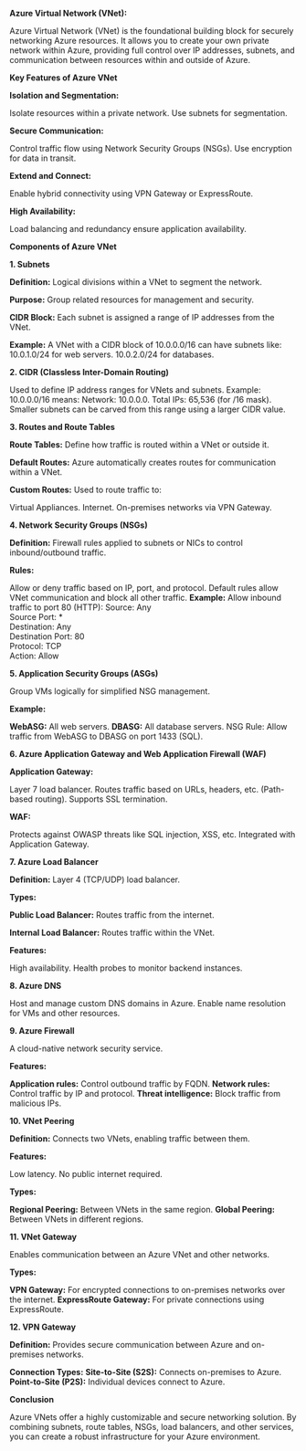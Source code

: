 **Azure Virtual Network (VNet):**

Azure Virtual Network (VNet) is the foundational building block for securely networking Azure resources. It allows you to create your own private network within Azure, providing full control over IP addresses, subnets, and communication between resources within and outside of Azure.

**Key Features of Azure VNet**

**Isolation and Segmentation:**

Isolate resources within a private network.
Use subnets for segmentation.

**Secure Communication:**

Control traffic flow using Network Security Groups (NSGs).
Use encryption for data in transit.

**Extend and Connect:**

Enable hybrid connectivity using VPN Gateway or ExpressRoute.

**High Availability:**

Load balancing and redundancy ensure application availability.

**Components of Azure VNet**

**1. Subnets**

**Definition:** Logical divisions within a VNet to segment the network.

**Purpose:** Group related resources for management and security.

**CIDR Block:** Each subnet is assigned a range of IP addresses from the VNet.

**Example:** A VNet with a CIDR block of 10.0.0.0/16 can have subnets like:
10.0.1.0/24 for web servers.
10.0.2.0/24 for databases.

**2. CIDR (Classless Inter-Domain Routing)**

Used to define IP address ranges for VNets and subnets.
Example: 10.0.0.0/16 means:
Network: 10.0.0.0.
Total IPs: 65,536 (for /16 mask).
Smaller subnets can be carved from this range using a larger CIDR value.

**3. Routes and Route Tables**

**Route Tables:** Define how traffic is routed within a VNet or outside it.

**Default Routes:** Azure automatically creates routes for communication within a VNet.

**Custom Routes:** Used to route traffic to:

Virtual Appliances.
Internet.
On-premises networks via VPN Gateway.

**4. Network Security Groups (NSGs)**

**Definition:** Firewall rules applied to subnets or NICs to control inbound/outbound traffic.

**Rules:**

Allow or deny traffic based on IP, port, and protocol.
Default rules allow VNet communication and block all other traffic.
**Example:** Allow inbound traffic to port 80 (HTTP):
  Source: Any  
  Source Port: *  
  Destination: Any  
  Destination Port: 80  
  Protocol: TCP  
  Action: Allow  
  
**5. Application Security Groups (ASGs)**

Group VMs logically for simplified NSG management.

**Example:**

**WebASG:** All web servers.
**DBASG:** All database servers.
NSG Rule: Allow traffic from WebASG to DBASG on port 1433 (SQL).

**6. Azure Application Gateway and Web Application Firewall (WAF)**

**Application Gateway:**

Layer 7 load balancer.
Routes traffic based on URLs, headers, etc. (Path-based routing).
Supports SSL termination.

**WAF:**

Protects against OWASP threats like SQL injection, XSS, etc.
Integrated with Application Gateway.

**7. Azure Load Balancer**

**Definition:** Layer 4 (TCP/UDP) load balancer.

**Types:**

**Public Load Balancer:** Routes traffic from the internet.

**Internal Load Balancer:** Routes traffic within the VNet.

**Features:**

High availability.
Health probes to monitor backend instances.

**8. Azure DNS**

Host and manage custom DNS domains in Azure.
Enable name resolution for VMs and other resources.

**9. Azure Firewall**

A cloud-native network security service.

**Features:**

**Application rules:** Control outbound traffic by FQDN.
**Network rules:** Control traffic by IP and protocol.
**Threat intelligence:** Block traffic from malicious IPs.

**10. VNet Peering**

**Definition:** Connects two VNets, enabling traffic between them.

**Features:**

Low latency.
No public internet required.

**Types:**

**Regional Peering:** Between VNets in the same region.
**Global Peering:** Between VNets in different regions.

**11. VNet Gateway**

Enables communication between an Azure VNet and other networks.

**Types:**

**VPN Gateway:** For encrypted connections to on-premises networks over the internet.
**ExpressRoute Gateway:** For private connections using ExpressRoute.

**12. VPN Gateway**

**Definition:** Provides secure communication between Azure and on-premises networks.

**Connection Types:**
**Site-to-Site (S2S):** Connects on-premises to Azure.
**Point-to-Site (P2S):** Individual devices connect to Azure.

**Conclusion**

Azure VNets offer a highly customizable and secure networking solution. By combining subnets, route tables, NSGs, load balancers, and other services, you can create a robust infrastructure for your Azure environment.
